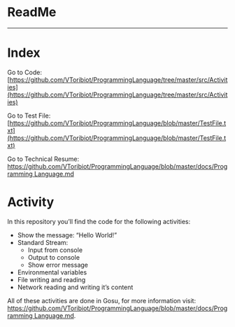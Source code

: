 # ReadMe

---

# Index

Go to Code: [https://github.com/VToribiot/ProgrammingLanguage/tree/master/src/Activities](https://github.com/VToribiot/ProgrammingLanguage/tree/master/src/Activities)

Go to Test File: [https://github.com/VToribiot/ProgrammingLanguage/blob/master/TestFile.txt](https://github.com/VToribiot/ProgrammingLanguage/blob/master/TestFile.txt)

Go to Technical Resume: [https://github.com/VToribiot/ProgrammingLanguage/blob/master/docs/Programming Language.md](https://github.com/VToribiot/ProgrammingLanguage/blob/master/docs/Programming%20Language.md)

# Activity

In this repository you’ll find the code for the following activities:

- Show the message: “Hello World!”
- Standard Stream:
    - Input from console
    - Output to console
    - Show error message
- Environmental variables
- File writing and reading
- Network reading and writing it’s content

All of these activities are done in Gosu, for more information visit: [https://github.com/VToribiot/ProgrammingLanguage/blob/master/docs/Programming Language.md](https://github.com/VToribiot/ProgrammingLanguage/blob/master/docs/Programming%20Language.md).